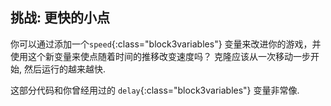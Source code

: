 ## 挑战: 更快的小点

你可以通过添加一个`speed`{:class="block3variables"} 变量来改进你的游戏，并使用这个新变量来使点随着时间的推移改变速度吗？ 克隆应该从一次移动一步开始, 然后运行的越来越快.

这部分代码和你曾经用过的 `delay`{:class="block3variables"} 变量非常像.